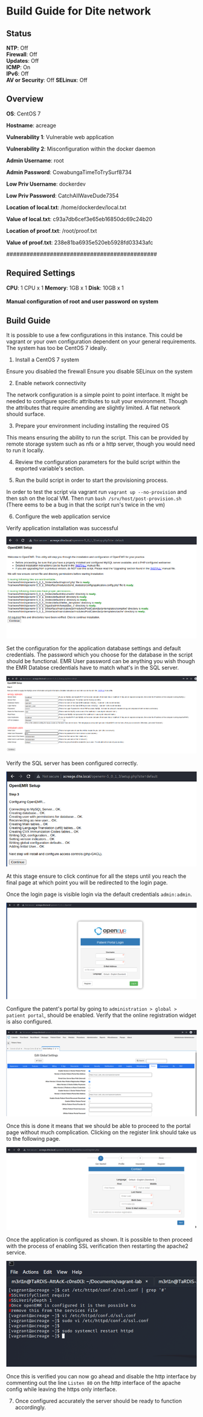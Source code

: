 # Build Guide for Dite network 

## Status

**NTP**: Off  
**Firewall**: Off  
**Updates**: Off  
**ICMP**: On  
**IPv6**: Off  
**AV or Security**: Off
**SELinux**: Off

## Overview

**OS**: CentOS 7

**Hostname**: acreage

**Vulnerability 1**: Vulnerable web application 

**Vulnerability 2**: Misconfiguration within the docker daemon 

**Admin Username**: root  

**Admin Password**: CowabungaTimeToTrySurf8734  

**Low Priv Username**: dockerdev

**Low Priv Password**: CatchAllWaveDude7354  

**Location of local.txt**: /home/dockerdev/local.txt  

**Value of local.txt**:  c93a7db6cef3e65eb16850dc69c24b20  

**Location of proof.txt**: /root/proof.txt  

**Value of proof.txt**: 238e81ba6935e520eb5928fd03343afc

#############################################

## Required Settings

**CPU**: 1 CPU  x 1
**Memory**: 1GB  x 1
**Disk**: 10GB x 1

#### Manual configuration of root and user password on system

## Build Guide

It is possible to use a few configurations in this instance. This could be vagrant or your own configuration dependent on your general requirements. The system has too be CentOS 7 ideally.

1. Install a CentOS 7 system

Ensure you disabled the firewall
Ensure you disable SELinux on the system

2. Enable network connectivity 

The network configuration is a simple point to point interface. It might be needed to configure specific attributes to suit your environment. Though the attributes that require amending are slightly limited. A flat network should surface.

3. Prepare your environment including installing the required OS

This means ensuring the ability to run the script. This can be provided by remote storage system such as nfs or a http server, though you would need to run it locally. 

4. Review the configuration parameters for the build script within the exported variable's section.

5. Run the build script in order to start the provisioning process.

In order to test the script via vagrant run `vagrant up --no-provision` and then ssh on the local VM. Then run `bash /srv/host/post-provision.sh` (There eems to be a bug in that the script run's twice in the vm)

6. Configure the web application service

Verify application installation was successful

![](images/configapp0.png)

Set the configuration for the application database settings and default credentials. The password which you choose for the database in the script should be functional. EMR User password can be anything you wish though the EMR Databse credentials have to match what's in the SQL server.

![](images/configapp1.png)

Verify the SQL server has been configured correctly.

![](images/configapp2.png)

At this stage ensure to click continue for all the steps until you reach the final page at which point you will be redirected to the login page.

Once the login page is visible login via the default credentials `admin:admin`.

![](images/configapp3.png)

Configure the patent's portal by going to `administration > global > patient portal`, should be enabled. Verify that the online registration widget is also configured. 

![](images/configapp4.png)

Once this is done it means that we should be able to proceed to the portal page without much complication. Clicking on the register link should take us to the following page.

![](images/configapp5.png)

Once the application is configured as shown. It is possible to then proceed with the process of enabling SSL verification then restarting the apache2 service.

![](images/configapp7.png)

Once this is verified you can now go ahead and disable the http interface by commenting out the line `Listen 80` on the http interface of the apache config while leaving the https only interface.

7. Once configured accurately the server should be ready to function accordingly.


